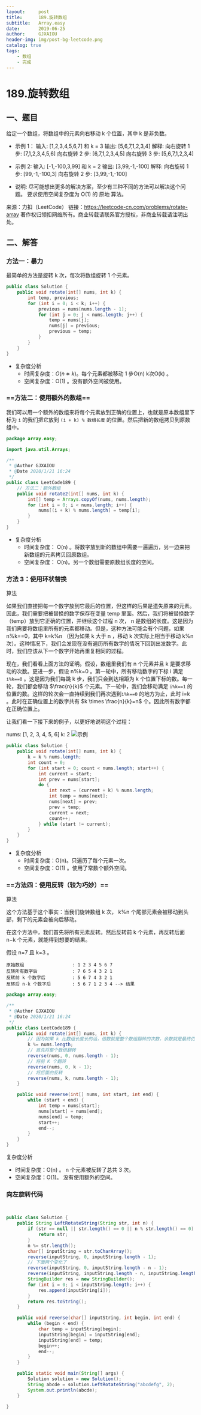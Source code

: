 ```yaml
---
layout:     post
title:      189.旋转数组
subtitle:   Array.easy
date:       2019-06-25
author:     GJXAIOU
header-img: img/post-bg-leetcode.png
catalog: true
tags:
    - 数组
	- 完成
---
```




# 189.旋转数组

## 一、题目

给定一个数组，将数组中的元素向右移动 k 个位置，其中 k 是非负数。

- 示例 1：
输入: [1,2,3,4,5,6,7] 和 k = 3
输出: [5,6,7,1,2,3,4]
解释:
向右旋转 1 步: [7,1,2,3,4,5,6]
向右旋转 2 步: [6,7,1,2,3,4,5]
向右旋转 3 步: [5,6,7,1,2,3,4]

- 示例 2:
输入: [-1,-100,3,99] 和 k = 2
输出: [3,99,-1,-100]
解释: 
向右旋转 1 步: [99,-1,-100,3]
向右旋转 2 步: [3,99,-1,-100]

- 说明:
尽可能想出更多的解决方案，至少有三种不同的方法可以解决这个问题。
要求使用空间复杂度为 O(1) 的 原地 算法。

来源：力扣（LeetCode）
链接：https://leetcode-cn.com/problems/rotate-array
著作权归领扣网络所有。商业转载请联系官方授权，非商业转载请注明出处。



## 二、解答

### 方法一：暴力

最简单的方法是旋转 k 次，每次将数组旋转 1 个元素。

```Java
public class Solution {
    public void rotate(int[] nums, int k) {
        int temp, previous;
        for (int i = 0; i < k; i++) {
            previous = nums[nums.length - 1];
            for (int j = 0; j < nums.length; j++) {
                temp = nums[j];
                nums[j] = previous;
                previous = temp;
            }
        }
    }
}

```

- 复杂度分析
  - 时间复杂度：$O(n∗k)$。每个元素都被移动 1 步O(n) k次O(k) 。
  - 空间复杂度：O(1) 。没有额外空间被使用。

### ==方法二：使用额外的数组==

我们可以用一个额外的数组来将每个元素放到正确的位置上，也就是原本数组里下标为 `i` 的我们把它放到  `(i + k) % 数组长度`   的位置。然后把新的数组拷贝到原数组中。

```Java
package array.easy;

import java.util.Arrays;

/**
 * @Author GJXAIOU
 * @Date 2020/1/21 16:24
 */
public class LeetCode189 {
    // 方法二：额外数组
    public void rotate2(int[] nums, int k) {
        int[] temp = Arrays.copyOf(nums, nums.length);
        for (int i = 0; i < nums.length; i++) {
            nums[(i + k) % nums.length] = temp[i];
        }
    }
}
```

- 复杂度分析
  - 时间复杂度： O(n) 。将数字放到新的数组中需要一遍遍历，另一边来把新数组的元素拷贝回原数组。
  - 空间复杂度： O(n)。另一个数组需要原数组长度的空间。



### 方法 3：使用环状替换

算法

如果我们直接把每一个数字放到它最后的位置，但这样的后果是遗失原来的元素。因此，我们需要把被替换的数字保存在变量 temp 里面。然后，我们将被替换数字（temp）放到它正确的位置，并继续这个过程 n 次， n 是数组的长度。这是因为我们需要将数组里所有的元素都移动。但是，这种方法可能会有个问题，如果 n%k==0，其中 k=k%n （因为如果 k 大于 n ，移动 k 次实际上相当于移动 k%n 次）。这种情况下，我们会发现在没有遍历所有数字的情况下回到出发数字。此时，我们应该从下一个数字开始再重复相同的过程。

现在，我们看看上面方法的证明。假设，数组里我们有 n 个元素并且 k 是要求移动的次数。更进一步，假设 n%k=0 。第一轮中，所有移动数字的下标 i 满足 `i%k==0` 。这是因为我们每跳 k 步，我们只会到达相距为 k 个位置下标的数。每一轮，我们都会移动 $\frac{n}{k}$ 个元素。下一轮中，我们会移动满足 `i%k==1` 的位置的数。这样的轮次会一直持续到我们再次遇到`i%k==0` 的地方为止，此时 i=k 。此时在正确位置上的数字共有 $k \times \frac{n}{k}=n$ 个。因此所有数字都在正确位置上。

让我们看一下接下来的例子，以更好地说明这个过程：

nums: [1, 2, 3, 4, 5, 6]
k: 2
![示例]($resource/%E7%A4%BA%E4%BE%8B.png)

```Java
public class Solution {
    public void rotate(int[] nums, int k) {
        k = k % nums.length;
        int count = 0;
        for (int start = 0; count < nums.length; start++) {
            int current = start;
            int prev = nums[start];
            do {
                int next = (current + k) % nums.length;
                int temp = nums[next];
                nums[next] = prev;
                prev = temp;
                current = next;
                count++;
            } while (start != current);
        }
    }
}
```

- 复杂度分析
  - 时间复杂度：O(n)。只遍历了每个元素一次。
  - 空间复杂度：O(1) 。使用了常数个额外空间。

### ==方法四：使用反转（较为巧妙）==

算法

这个方法基于这个事实：当我们旋转数组 k 次， k%n 个尾部元素会被移动到头部，剩下的元素会被向后移动。

在这个方法中，我们首先将所有元素反转。然后反转前 k 个元素，再反转后面 n−k 个元素，就能得到想要的结果。

假设 n=7 且 k=3 。
```
原始数组                  : 1 2 3 4 5 6 7
反转所有数字后             : 7 6 5 4 3 2 1
反转前 k 个数字后          : 5 6 7 4 3 2 1
反转后 n-k 个数字后        : 5 6 7 1 2 3 4 --> 结果
```

```Java
package array.easy;

/**
 * @Author GJXAIOU
 * @Date 2020/1/21 16:24
 */
public class LeetCode189 {
    public void rotate(int[] nums, int k) {
        // 因为如果 k 比数组长度长的话，倍数就是整个数组翻转的次数，余数就是最终仍要平移的次数；
        k %= nums.length;
        // 首先将整个数组翻转
        reverse(nums, 0, nums.length - 1);
        // 将前 K 个翻转
        reverse(nums, 0, k - 1);
        // 将后面的反转
        reverse(nums, k, nums.length - 1);
    }

    public void reverse(int[] nums, int start, int end) {
        while (start < end) {
            int temp = nums[start];
            nums[start] = nums[end];
            nums[end] = temp;
            start++;
            end--;
        }
    }
}

```
复杂度分析

- 时间复杂度：O(n) 。 n 个元素被反转了总共 3 次。
- 空间复杂度：O(1)。 没有使用额外的空间。



### 向左旋转代码

```java


public class Solution {
    public String LeftRotateString(String str, int n) {
        if (str == null || str.length() == 0 || n % str.length() == 0) {
            return str;
        }
        n %= str.length();
        char[] inputString = str.toCharArray();
        reverse(inputString, 0, inputString.length - 1);
        // 下面两个变化了
        reverse(inputString, 0, inputString.length - n - 1);
        reverse(inputString, inputString.length - n, inputString.length - 1);
        StringBuilder res = new StringBuilder();
        for (int i = 0; i < inputString.length; i++) {
            res.append(inputString[i]);
        }
        return res.toString();
    }

    public void reverse(char[] inputString, int begin, int end) {
        while (begin < end) {
            char temp = inputString[begin];
            inputString[begin] = inputString[end];
            inputString[end] = temp;
            begin++;
            end--;
        }
    }

    public static void main(String[] args) {
        Solution solution = new Solution();
        String abcde = solution.LeftRotateString("abcdefg", 2);
        System.out.println(abcde);
    }

}
```

